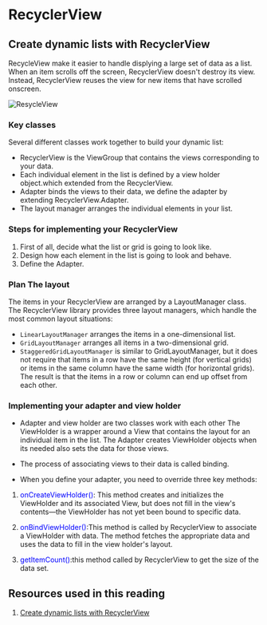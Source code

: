 # RecyclerView

## Create dynamic lists with RecyclerView

RecycleView make it easier to handle displying a large set of data as a list. When an item scrolls off the screen, RecyclerView doesn't destroy its view. Instead, RecyclerView reuses the view for new items that have scrolled onscreen.

![ResycleView](https://miro.medium.com/max/200/1*Bu_PjgiOEM9CVgJVz3XiNQ.gif)

### Key classes

Several different classes work together to build your dynamic list:

* RecyclerView is the ViewGroup that contains the views corresponding to your data.
* Each individual element in the list is defined by a view holder object.which extended from the RecyclerView.
* Adapter binds the views to their data, we define the adapter by extending RecyclerView.Adapter.
* The layout manager arranges the individual elements in your list.

### Steps for implementing your RecyclerView

1. First of all, decide what the list or grid is going to look like.
2. Design how each element in the list is going to look and behave.
3. Define the Adapter.

### Plan The layout

The items in your RecyclerView are arranged by a LayoutManager class. The RecyclerView library provides three layout managers, which handle the most common layout situations:

* `LinearLayoutManager` arranges the items in a one-dimensional list.
* `GridLayoutManager` arranges all items in a two-dimensional grid.
* `StaggeredGridLayoutManager` is similar to GridLayoutManager, but it does not require that items in a row have the same height (for vertical grids) or items in the same column have the same width (for horizontal grids). The result is that the items in a row or column can end up offset from each other.

### Implementing your adapter and view holder

* Adapter and view holder are two classes work with each other The ViewHolder is a wrapper around a View that contains the layout for an individual item in the list. The Adapter creates ViewHolder objects when its needed also sets the data for those views.

* The process of associating views to their data is called binding.

* When you define your adapter, you need to override three key methods:

1. <span style="color: blue;">onCreateViewHolder()</span>: This method creates and initializes the ViewHolder and its associated View, but does not fill in the view's contents—the ViewHolder has not yet been bound to specific data.

2. <span style="color: blue;">onBindViewHolder()</span>:This method is called by RecyclerView  to associate a ViewHolder with data. The method fetches the appropriate data and uses the data to fill in the view holder's layout.

3. <span style="color: blue;">getItemCount()</span>:this method called by RecyclerView   to get the size of the data set.

## Resources used in this reading

1. [Create dynamic lists with RecyclerView](https://developer.android.com/guide/topics/ui/layout/recyclerview#key-classes)
